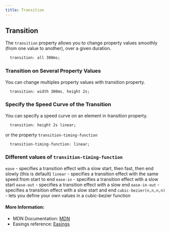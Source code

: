 ```yaml
---
title: Transition
---
```

<!-- The article goes here, in GitHub-flavored Markdown. Feel free to add YouTube videos, images, and CodePen/JSBin embeds  -->
## Transition

The `transition` property allows you to change property values smoothly (from one value to another), over a given duration. 
```css 
  transition: all 300ms;
```

### Transition on Several Property Values

You can change multiples property values with transition property.
```css 
  transition: width 300ms, height 2s;
```

### Specify the Speed Curve of the Transition

You can specify a speed curve on an element in transition property.

```css 
  transition: height 2s linear;
```

or the property `transition-timing-function`

```css 
  transition-timing-function: linear;
```

### Different values of `transition-timing-function`

`ease` - specifies a transition effect with a slow start, then fast, then end slowly (this is default)
`linear` - specifies a transition effect with the same speed from start to end
`ease-in` - specifies a transition effect with a slow start
`ease-out` - specifies a transition effect with a slow end
`ease-in-out` - specifies a transition effect with a slow start and end
`cubic-bezier(n,n,n,n)` - lets you define your own values in a cubic-bezier function


#### More Information:
<!-- Please add any articles you think might be helpful to read before writing the article -->
* MDN Documentation: <a href='https://developer.mozilla.org/en-US/docs/Web/CSS/transition' target='_blank' rel='nofollow'>MDN</a>
* Easings reference: <a href='http://easings.net/en' target='_blank' rel='nofollow'>Easings</a>




